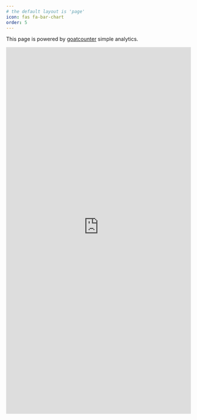 ```yaml
---
# the default layout is 'page'
icon: fas fa-bar-chart
order: 5
---
```

This page is powered by <a href="https://www.goatcounter.com/">goatcounter</a> simple analytics. 
<br>
<iframe frameborder="0" height="1000" src="https://sauravtom.goatcounter.com" width="100%"></iframe>
